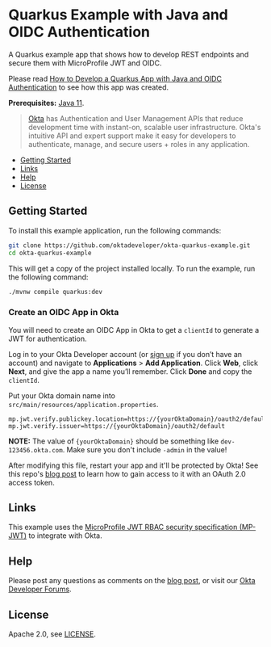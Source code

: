 # Quarkus Example with Java and OIDC Authentication

A Quarkus example app that shows how to develop REST endpoints and secure them with MicroProfile JWT and OIDC.

Please read [How to Develop a Quarkus App with Java and OIDC Authentication](http://developer.okta.com/blog/2019/09/30/java-quarkus-oidc) to see how this app was created.

**Prerequisites:** [Java 11](https://adoptopenjdk.net/).

> [Okta](https://developer.okta.com/) has Authentication and User Management APIs that reduce development time with instant-on, scalable user infrastructure. Okta's intuitive API and expert support make it easy for developers to authenticate, manage, and secure users + roles in any application.

* [Getting Started](#getting-started)
* [Links](#links)
* [Help](#help)
* [License](#license)

## Getting Started

To install this example application, run the following commands:

```bash
git clone https://github.com/oktadeveloper/okta-quarkus-example.git
cd okta-quarkus-example
```

This will get a copy of the project installed locally. To run the example, run the following command:
 
```bash
./mvnw compile quarkus:dev
```

### Create an OIDC App in Okta

You will need to create an OIDC App in Okta to get a `clientId` to generate a JWT for authentication. 

Log in to your Okta Developer account (or [sign up](https://developer.okta.com/signup/) if you don’t have an account) and navigate to **Applications** > **Add Application**. Click **Web**, click **Next**, and give the app a name you’ll remember. Click **Done** and copy the `clientId`.

Put your Okta domain name into `src/main/resources/application.properties`. 

```properties
mp.jwt.verify.publickey.location=https://{yourOktaDomain}/oauth2/default/v1/keys
mp.jwt.verify.issuer=https://{yourOktaDomain}/oauth2/default
```

**NOTE:** The value of `{yourOktaDomain}` should be something like `dev-123456.okta.com`. Make sure you don't include `-admin` in the value!

After modifying this file, restart your app and it'll be protected by Okta! See this repo's [blog post](http://developer.okta.com/blog/2019/09/30/java-quarkus-oidc) to learn how to gain access to it with an OAuth 2.0 access token.

## Links

This example uses the [MicroProfile JWT RBAC security specification (MP-JWT)](https://www.eclipse.org/community/eclipse_newsletter/2017/september/article2.php) to integrate with Okta.

## Help

Please post any questions as comments on the [blog post](http://developer.okta.com/blog/2019/09/30/java-quarkus-oidc), or visit our [Okta Developer Forums](https://devforum.okta.com/). 

## License

Apache 2.0, see [LICENSE](LICENSE).
